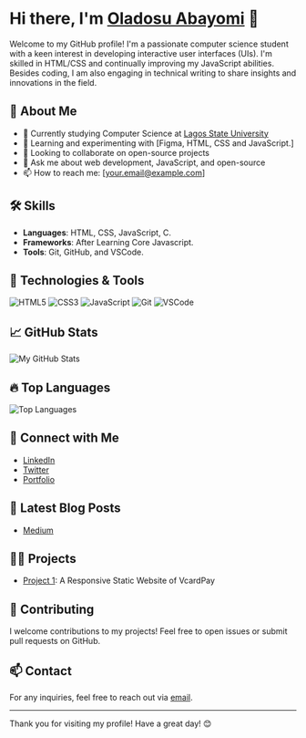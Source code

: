 # Hi there, I'm [Oladosu Abayomi]() 👋

Welcome to my GitHub profile! I'm a passionate computer science student with a keen interest in developing interactive user interfaces (UIs). I'm skilled in HTML/CSS and continually improving my JavaScript abilities. Besides coding, I am also engaging in technical writing to share insights and innovations in the field.

## 🚀 About Me

- 💼 Currently studying Computer Science at [Lagos State University](https://lasu.edu.ng/home/)
- 🌱 Learning and experimenting with [Figma, HTML, CSS and JavaScript.]
- 👯 Looking to collaborate on open-source projects
- 💬 Ask me about web development, JavaScript, and open-source
- 📫 How to reach me: [your.email@example.com]

## 🛠️ Skills

- **Languages**: HTML, CSS, JavaScript, C.
- **Frameworks**: After Learning Core Javascript.
- **Tools**: Git, GitHub, and VSCode.

## 🔧 Technologies & Tools

![HTML5](https://img.shields.io/badge/-HTML5-E34F26?style=flat&logo=html5&logoColor=white)
![CSS3](https://img.shields.io/badge/-CSS3-1572B6?style=flat&logo=css3&logoColor=white)
![JavaScript](https://img.shields.io/badge/-JavaScript-F7DF1E?style=flat&logo=javascript&logoColor=black)
![Git](https://img.shields.io/badge/-Git-F05032?style=flat&logo=git&logoColor=white)
![VSCode](https://img.shields.io/badge/-VSCode-007ACC?style=flat&logo=visual-studio-code&logoColor=white)

## 📈 GitHub Stats

![ My GitHub Stats](https://github-readme-stats.vercel.app/api?username=oladosuabayomi&show_icons=true&theme=radical)

## 🔥 Top Languages

![Top Languages](https://github-readme-stats.vercel.app/api/top-langs/?username=oladosuabayomi&layout=compact&theme=radical)

## 🔗 Connect with Me

- [LinkedIn](https://www.linkedin.com/in/oladosuabayomi)
- [Twitter](https://twitter.com/abayomi_oladosu)
- [Portfolio]()

## 📝 Latest Blog Posts

<!-- BLOG-POST-LIST:START -->
- [Medium](https://medium.com/@oladosuabayomi6)
<!-- BLOG-POST-LIST:END -->

## 👨‍💻 Projects

- [Project 1](https://github.com/oladosuabayomi/VcardPay-website): A Responsive Static Website of VcardPay

## 🤝 Contributing

I welcome contributions to my projects! Feel free to open issues or submit pull requests on GitHub.

## 📫 Contact

For any inquiries, feel free to reach out via [email](mailto:oladosuabayomi6@gmail.com).

---

Thank you for visiting my profile! Have a great day! 😊




<!---  - 🔥 Hi, I am oladosu Abayomi (<a href="https://github.com/oladosuabayomi/">@oladosuabayomi</a>).
- ✨ I’m a Computer Science Student and a self-taught Full Stack Web Developer (in development).
- 🌹 I am looking to collaborate on CSS and entry level JS projects.

<hr>
<strong><p align="center">Let's Connect 🤍</p></strong>
<p align="center">
    <a href="https://www.twitter.com/abayomi_oladosu" target="_blank" rel="noreferrer"><img src="https://raw.githubusercontent.com/danielcranney/readme-generator/main/public/icons/socials/twitter.svg" width="32" height="32" /></a>
  <a href="https://www.github.com/oladosuabayomi" target="_blank" rel="noreferrer"><img src="https://raw.githubusercontent.com/danielcranney/readme-generator/main/public/icons/socials/github.svg" width="32" height="32" /></a>
</p>
<hr>
>
